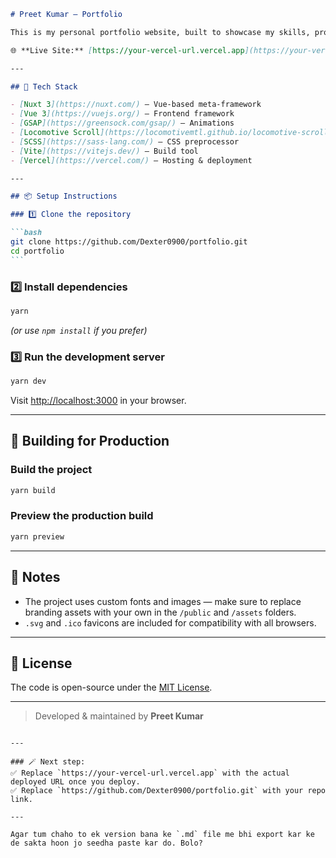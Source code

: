 ````markdown
# Preet Kumar — Portfolio

This is my personal portfolio website, built to showcase my skills, projects, and journey as a developer.

🌐 **Live Site:** [https://your-vercel-url.vercel.app](https://your-vercel-url.vercel.app)

---

## 🚀 Tech Stack

- [Nuxt 3](https://nuxt.com/) — Vue-based meta-framework
- [Vue 3](https://vuejs.org/) — Frontend framework
- [GSAP](https://greensock.com/gsap/) — Animations
- [Locomotive Scroll](https://locomotivemtl.github.io/locomotive-scroll/) — Smooth scrolling
- [SCSS](https://sass-lang.com/) — CSS preprocessor
- [Vite](https://vitejs.dev/) — Build tool
- [Vercel](https://vercel.com/) — Hosting & deployment

---

## 📦 Setup Instructions

### 1️⃣ Clone the repository

```bash
git clone https://github.com/Dexter0900/portfolio.git
cd portfolio
```
````

### 2️⃣ Install dependencies

```bash
yarn
```

_(or use `npm install` if you prefer)_

### 3️⃣ Run the development server

```bash
yarn dev
```

Visit [http://localhost:3000](http://localhost:3000) in your browser.

---

## 🔧 Building for Production

### Build the project

```bash
yarn build
```

### Preview the production build

```bash
yarn preview
```

---

## 📝 Notes

- The project uses custom fonts and images — make sure to replace branding assets with your own in the `/public` and `/assets` folders.
- `.svg` and `.ico` favicons are included for compatibility with all browsers.

---

## 📄 License

The code is open-source under the [MIT License](LICENSE).

---

> Developed & maintained by **Preet Kumar**

```

---

### 🪄 Next step:
✅ Replace `https://your-vercel-url.vercel.app` with the actual deployed URL once you deploy.
✅ Replace `https://github.com/Dexter0900/portfolio.git` with your repo link.

---

Agar tum chaho to ek version bana ke `.md` file me bhi export kar ke de sakta hoon jo seedha paste kar do. Bolo?
```
